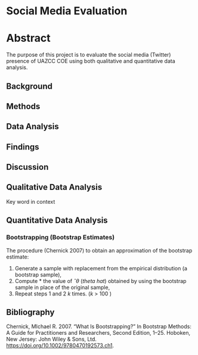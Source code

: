 # Social Media Evaluation


# Abstract 

The purpose of this project is to evaluate the social media (Twitter) presence of UAZCC COE using both qualitative and quantitative data analysis.


## Background 



## Methods 



## Data Analysis 


## Findings 


## Discussion 


## Qualitative Data Analysis 


Key word in context


## Quantitative Data Analysis


### Bootstrapping (Bootstrap Estimates)


The procedure (Chernick 2007) to obtain an approximation of the bootstrap estimate:


1. Generate a sample with replacement from the empirical distribution (a bootstrap sample),
2. Compute * the value of *ˆθ* (*theta hat*) obtained by using the bootstrap sample in place of the original sample,
3. Repeat steps 1 and 2 *k* times. (*k* > 100 )





## Bibliography 

Chernick, MIchael R. 2007. “What Is Bootstrapping?” In Bootstrap Methods: A Guide for Practitioners and Researchers, Second Edition, 1–25. Hoboken, New Jersey: John Wiley & Sons, Ltd. https://doi.org/10.1002/9780470192573.ch1.
